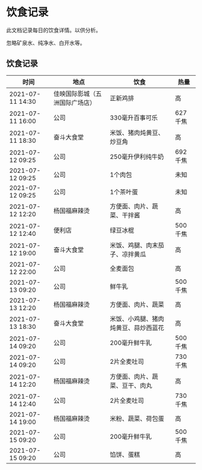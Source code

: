 # 饮食记录

此文档记录每日的饮食详情。以供分析。

忽略矿泉水、纯净水、白开水等。

## 饮食记录

| 时间 | 地点 | 饮食 | 热量 |
| - | - | - | - |
| 2021-07-11 14:30 | 佳映国际影城（五洲国际广场店） | 正新鸡排 | 高 |
| 2021-07-11 16:00 | 公司 | 330毫升百事可乐 | 627千焦 |
| 2021-07-11 18:30 | 奋斗大食堂 | 米饭、猪肉炖黄豆、炒豆角 | 高 |
| 2021-07-12 09:25 | 公司 | 250毫升伊利纯牛奶 | 692千焦 |
| 2021-07-12 09:25 | 公司 | 1个肉包 | 未知 |
| 2021-07-12 09:25 | 公司 | 1个茶叶蛋 | 未知 |
| 2021-07-12 12:20 | 杨国福麻辣烫 | 方便面、肉片、蔬菜、干拌酱 | 高 |
| 2021-07-12 12:40 | 便利店 | 绿豆冰棍 | 500千焦 | 否 | 是 | 否 |
| 2021-07-12 19:00 | 奋斗大食堂 | 米饭、鸡腿、肉末茄子、凉拌黄瓜 | 高 |
| 2021-07-12 22:00 | 公司 | 全麦面包 | 高 |
| 2021-07-13 09:20 | 公司 | 鲜牛乳 | 500千焦 |
| 2021-07-13 12:20 | 杨国福麻辣烫 | 方便面、肉片、蔬菜 | 高 |
| 2021-07-13 18:30 | 奋斗大食堂 | 米饭、小鸡腿、猪肉炖黄豆、蒜炒西蓝花 | 高 |
| 2021-07-14 09:20 | 公司 | 200毫升鲜牛乳 | 500千焦 |
| 2021-07-14 09:20 | 公司 | 2片全麦吐司 | 730千焦 |
| 2021-07-14 12:20 | 杨国福麻辣烫 | 方便面、肉片、蔬菜、豆干、肉丸 | 高 |
| 2021-07-14 12:40 | 公司 | 2片全麦吐司 | 730千焦 |
| 2021-07-14 19:00 | 杨国福麻辣烫 | 米粉、蔬菜、荷包蛋 | 高 |
| 2021-07-15 09:20 | 公司 | 200毫升鲜牛乳 | 500千焦 |
| 2021-07-15 09:20 | 公司 | 馅饼、蛋糕 | 高 |
